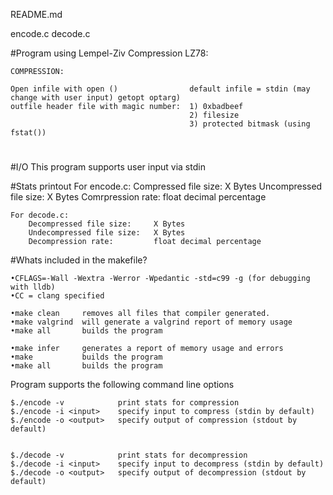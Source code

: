 README.md

encode.c
decode.c

#Program using Lempel-Ziv Compression LZ78:

	COMPRESSION:

	Open infile with open () 				default infile = stdin (may change with user input) getopt optarg)
	outfile header file with magic number:	1) 0xbadbeef
											2) filesize
											3) protected bitmask (using fstat())


#


#I/O
	This program supports user input via stdin


#Stats printout
	For encode.c:
		Compressed file size: 		X Bytes
		Uncompressed file size:		X Bytes
		Comrpression rate:			float decimal percentage

	For decode.c:
		Decompressed file size: 	X Bytes
		Undecompressed file size:	X Bytes
		Decompression rate:			float decimal percentage

#Whats included in the makefile?

	•CFLAGS=-Wall -Wextra -Werror -Wpedantic -std=c99 -g (for debugging with lldb)
	•CC = clang specified

	•make clean 	removes all files that compiler generated.
	•make valgrind 	will generate a valgrind report of memory usage
	•make all 		builds the program

	•make infer 	generates a report of memory usage and errors
	•make 			builds the program
	•make all 		builds the program

Program supports the following command line options

	$./encode -v 			print stats for compression
	$./encode -i <input>	specify input to compress (stdin by default)
	$./encode -o <output>	specify output of compression (stdout by default)


	$./decode -v 			print stats for decompression
	$./decode -i <input>	specify input to decompress (stdin by default)
	$./decode -o <output>	specify output of decompression (stdout by default)
